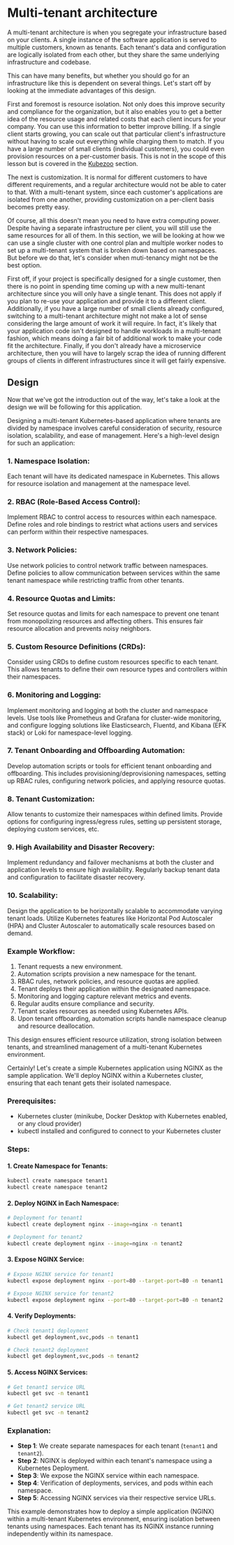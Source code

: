 # Multi-tenant architecture

A multi-tenant architecture is when you segregate your infrastructure based on your clients. A single instance of the software application is served to multiple customers, known as tenants. Each tenant's data and configuration are logically isolated from each other, but they share the same underlying infrastructure and codebase.

This can have many benefits, but whether you should go for an infrastructure like this is dependent on several things. Let's start off by looking at the immediate advantages of this design.

First and foremost is resource isolation. Not only does this improve security and compliance for the organization, but it also enables you to get a better idea of the resource usage and related costs that each client incurs for your company. You can use this information to better improve billing. If a single client starts growing, you can scale out that particular client's infrastructure without having to scale out everything while charging them to match. If you have a large number of small clients (individual customers), you could even provision resources on a per-customer basis. This is not in the scope of this lesson but is covered in the [Kubezoo](../Kubezoo/what-is-kubezoo.md) section.

The next is customization. It is normal for different customers to have different requirements, and a regular architecture would not be able to cater to that. With a multi-tenant system, since each customer's applications are isolated from one another, providing customization on a per-client basis becomes pretty easy.

Of course, all this doesn't mean you need to have extra computing power. Despite having a separate infrastructure per client, you will still use the same resources for all of them. In this section, we will be looking at how we can use a single cluster with one control plan and multiple worker nodes to set up a multi-tenant system that is broken down based on namespaces. But before we do that, let's consider when muti-tenancy might not be the best option.

First off, if your project is specifically designed for a single customer, then there is no point in spending time coming up with a new multi-tenant architecture since you will only have a single tenant. This does not apply if you plan to re-use your application and provide it to a different client. Additionally, if you have a large number of small clients already configured, switching to a multi-tenant architecture might not make a lot of sense considering the large amount of work it will require. In fact, it's likely that your application code isn't designed to handle workloads in a multi-tenant fashion, which means doing a fair bit of additional work to make your code fit the architecture. Finally, if you don't already have a microservice architecture, then you will have to largely scrap the idea of running different groups of clients in different infrastructures since it will get fairly expensive.

## Design

Now that we've got the introduction out of the way, let's take a look at the design we will be following for this application.

Designing a multi-tenant Kubernetes-based application where tenants are divided by namespace involves careful consideration of security, resource isolation, scalability, and ease of management. Here's a high-level design for such an application:

### 1. Namespace Isolation:
Each tenant will have its dedicated namespace in Kubernetes. This allows for resource isolation and management at the namespace level.

### 2. RBAC (Role-Based Access Control):
Implement RBAC to control access to resources within each namespace. Define roles and role bindings to restrict what actions users and services can perform within their respective namespaces.

### 3. Network Policies:
Use network policies to control network traffic between namespaces. Define policies to allow communication between services within the same tenant namespace while restricting traffic from other tenants.

### 4. Resource Quotas and Limits:
Set resource quotas and limits for each namespace to prevent one tenant from monopolizing resources and affecting others. This ensures fair resource allocation and prevents noisy neighbors.

### 5. Custom Resource Definitions (CRDs):
Consider using CRDs to define custom resources specific to each tenant. This allows tenants to define their own resource types and controllers within their namespaces.

### 6. Monitoring and Logging:
Implement monitoring and logging at both the cluster and namespace levels. Use tools like Prometheus and Grafana for cluster-wide monitoring, and configure logging solutions like Elasticsearch, Fluentd, and Kibana (EFK stack) or Loki for namespace-level logging.

### 7. Tenant Onboarding and Offboarding Automation:
Develop automation scripts or tools for efficient tenant onboarding and offboarding. This includes provisioning/deprovisioning namespaces, setting up RBAC rules, configuring network policies, and applying resource quotas.

### 8. Tenant Customization:
Allow tenants to customize their namespaces within defined limits. Provide options for configuring ingress/egress rules, setting up persistent storage, deploying custom services, etc.

### 9. High Availability and Disaster Recovery:
Implement redundancy and failover mechanisms at both the cluster and application levels to ensure high availability. Regularly backup tenant data and configuration to facilitate disaster recovery.

### 10. Scalability:
Design the application to be horizontally scalable to accommodate varying tenant loads. Utilize Kubernetes features like Horizontal Pod Autoscaler (HPA) and Cluster Autoscaler to automatically scale resources based on demand.

### Example Workflow:
1. Tenant requests a new environment.
2. Automation scripts provision a new namespace for the tenant.
3. RBAC rules, network policies, and resource quotas are applied.
4. Tenant deploys their application within the designated namespace.
5. Monitoring and logging capture relevant metrics and events.
6. Regular audits ensure compliance and security.
7. Tenant scales resources as needed using Kubernetes APIs.
8. Upon tenant offboarding, automation scripts handle namespace cleanup and resource deallocation.

This design ensures efficient resource utilization, strong isolation between tenants, and streamlined management of a multi-tenant Kubernetes environment.

Certainly! Let's create a simple Kubernetes application using NGINX as the sample application. We'll deploy NGINX within a Kubernetes cluster, ensuring that each tenant gets their isolated namespace.

### Prerequisites:
- Kubernetes cluster (minikube, Docker Desktop with Kubernetes enabled, or any cloud provider)
- kubectl installed and configured to connect to your Kubernetes cluster

### Steps:

#### 1. Create Namespace for Tenants:
```bash
kubectl create namespace tenant1
kubectl create namespace tenant2
```

#### 2. Deploy NGINX in Each Namespace:
```bash
# Deployment for tenant1
kubectl create deployment nginx --image=nginx -n tenant1

# Deployment for tenant2
kubectl create deployment nginx --image=nginx -n tenant2
```

#### 3. Expose NGINX Service:
```bash
# Expose NGINX service for tenant1
kubectl expose deployment nginx --port=80 --target-port=80 -n tenant1

# Expose NGINX service for tenant2
kubectl expose deployment nginx --port=80 --target-port=80 -n tenant2
```

#### 4. Verify Deployments:
```bash
# Check tenant1 deployment
kubectl get deployment,svc,pods -n tenant1

# Check tenant2 deployment
kubectl get deployment,svc,pods -n tenant2
```

#### 5. Access NGINX Services:
```bash
# Get tenant1 service URL
kubectl get svc -n tenant1

# Get tenant2 service URL
kubectl get svc -n tenant2
```

### Explanation:

- **Step 1**: We create separate namespaces for each tenant (`tenant1` and `tenant2`).
- **Step 2**: NGINX is deployed within each tenant's namespace using a Kubernetes Deployment.
- **Step 3**: We expose the NGINX service within each namespace.
- **Step 4**: Verification of deployments, services, and pods within each namespace.
- **Step 5**: Accessing NGINX services via their respective service URLs.

This example demonstrates how to deploy a simple application (NGINX) within a multi-tenant Kubernetes environment, ensuring isolation between tenants using namespaces. Each tenant has its NGINX instance running independently within its namespace.